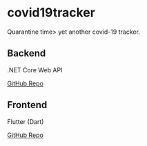 # covid19tracker

Quarantine time> yet another covid-19 tracker.

## Backend

.NET Core Web API

[GitHub Repo](https://github.com/zsoltsarosi/covid19tracker-backend)

## Frontend

Flutter (Dart)

[GitHub Repo](https://github.com/zsoltsarosi/covid19tracker-frontend)
